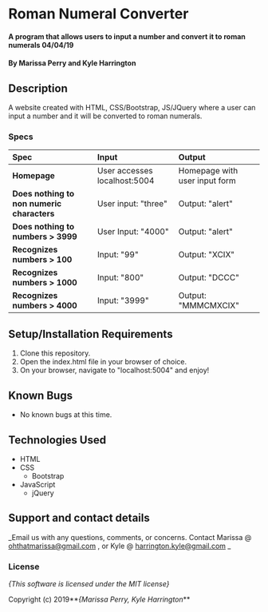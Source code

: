 # Roman Numeral Converter

#### A program that allows users to input a number and convert it to roman numerals 04/04/19

#### By **Marissa Perry and Kyle Harrington**

## Description

A website created with HTML, CSS/Bootstrap, JS/JQuery where a user can input a number and it will be converted to roman numerals.


### Specs
| Spec | Input | Output |
| :-------------     | :------------- | :------------- |
| **Homepage** | User accesses localhost:5004 | Homepage with user input form |
| **Does nothing to non numeric characters** | User input: "three" | Output: "alert" |
| **Does nothing to numbers > 3999**| User Input: "4000" | Output: "alert" |
| **Recognizes numbers > 100**| Input: "99" | Output: "XCIX" |
| **Recognizes numbers > 1000** | Input: "800" | Output: "DCCC" |
| **Recognizes numbers > 4000**| Input: "3999" | Output: "MMMCMXCIX" |

## Setup/Installation Requirements


1. Clone this repository.
4. Open the index.html file in your browser of choice.
5. On your browser, navigate to "localhost:5004" and enjoy!

## Known Bugs
* No known bugs at this time.

## Technologies Used
* HTML
* CSS
  * Bootstrap
* JavaScript
  * jQuery

## Support and contact details

_Email us with any questions, comments, or concerns. Contact Marissa @ ohthatmarissa@gmail.com , or Kyle @ harrington.kyle@gmail.com _

### License

*{This software is licensed under the MIT license}*

Copyright (c) 2019**_{Marissa Perry, Kyle Harrington_**
